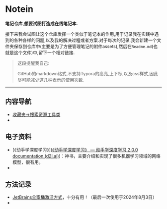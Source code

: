 # Notein
**笔记仓库,想要试图打造成在线笔记本.**

接下来我会试图让这个仓库发挥一个类似于笔记本的作用,用于记录我在实践中遇到的各种各样的问题,以及我的解决过程或者方案.对于每次的记录,我会新建一个文件夹保存到仓库中(主要是为了方便管理笔记的附件assets),然后在`Readme.md`(也就是这个文件)中,留下一个相对链接.

>这段提醒我自己:
>
>GitHub的markdown格式,不支持Typora的高亮,上下标,以及css样式,因此尽可能减少这几种表示的使用次数.

---

## 内容导航

-   [收藏夹->搜索资源工具类](./favorites/resourceSearch/resourceSearch.md)
-   

## 电子资料

-   [《动手学深度学习》]([《动手学深度学习》 — 动手学深度学习 2.0.0 documentation (d2l.ai)](https://zh-v2.d2l.ai/))：神书，主要介绍和实现了很多机器学习领域的网络模型，很有用。
-   

## 方法记录

-   [JetBrains全家桶激活方式](./methods/JetBrainsActivation/JetBrainsActivation.md)，十分有用！（最后一次使用于2024年8月3日）
-   
